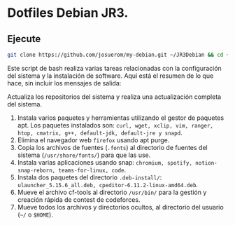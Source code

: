 # Dotfiles Debian JR3.

## Ejecute
```bash
git clone https://github.com/josuerom/my-debian.git ~/JR3Debian && cd ~/JR3Debian && sudo chmod +x ./install.sh && ./install.sh
```

Este script de bash realiza varias tareas relacionadas con la configuración del sistema y la instalación de software. Aquí está el resumen de lo que hace, sin incluir los mensajes de salida:

Actualiza los repositorios del sistema y realiza una actualización completa del sistema.

1. Instala varios paquetes y herramientas utilizando el gestor de paquetes apt. Los paquetes instalados son: `curl, wget, xclip, vim, ranger, htop, cmatrix, g++, default-jdk, default-jre y snapd`.
2. Elimina el navegador web `firefox` usando apt purge.
3. Copia los archivos de fuentes (`.fonts`) al directorio de fuentes del sistema (`/usr/share/fonts/`) para que las use.
4. Instala varias aplicaciones usando snap: `chromium, spotify, notion-snap-reborn, teams-for-linux, code`.
5. Instala dos paquetes del directorio `.deb-install/`: `ulauncher_5.15.6_all.deb, cpeditor-6.11.2-linux-amd64.deb`.
6. Mueve el archivo cf-tools al directorio `/usr/bin/` para la gestión y creación rápida de contest de codeforces.
7. Mueve todos los archivos y directorios ocultos, al directorio del usuario (`~/` o `$HOME`).
